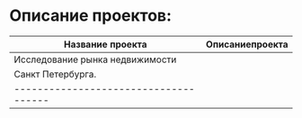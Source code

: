 # Описание проектов:
|Название проекта     |Описаниепроекта|
|---------------------|---------------|
|Исследование рынка недвижимости 
 Санкт Петербурга.| |
|-------------------------------------| |
